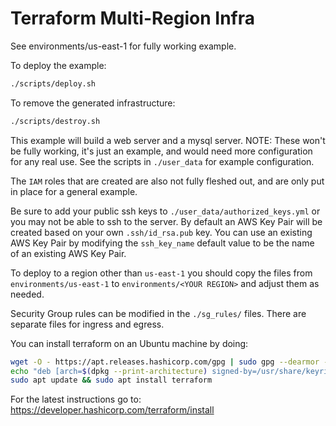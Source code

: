 # Terraform Multi-Region Infra

See environments/us-east-1 for fully working example.

To deploy the example:
```bash
./scripts/deploy.sh
```

To remove the generated infrastructure:
```bash
./scripts/destroy.sh
```

This example will build a web server and a mysql server.  NOTE: These won't be fully working, it's just an example, and would need more configuration for any real use.  See the scripts in `./user_data` for example configuration.

The `IAM` roles that are created are also not fully fleshed out, and are only put in place for a general example.

Be sure to add your public ssh keys to `./user_data/authorized_keys.yml` or you may not be able to ssh to the server.
By default an AWS Key Pair will be created based on your own `.ssh/id_rsa.pub` key.
You can use an existing AWS Key Pair by modifying the `ssh_key_name` default value to be the name of an existing AWS Key Pair.

To deploy to a region other than `us-east-1` you should copy the files from `environments/us-east-1` to `environments/<YOUR REGION>` and adjust them as needed.

Security Group rules can be modified in the `./sg_rules/` files.  There are separate files for ingress and egress.

You can install terraform on an Ubuntu machine by doing:
```bash
wget -O - https://apt.releases.hashicorp.com/gpg | sudo gpg --dearmor -o /usr/share/keyrings/hashicorp-archive-keyring.gpg
echo "deb [arch=$(dpkg --print-architecture) signed-by=/usr/share/keyrings/hashicorp-archive-keyring.gpg] https://apt.releases.hashicorp.com $(lsb_release -cs) main" | sudo tee /etc/apt/sources.list.d/hashicorp.list
sudo apt update && sudo apt install terraform
```

For the latest instructions go to: https://developer.hashicorp.com/terraform/install


